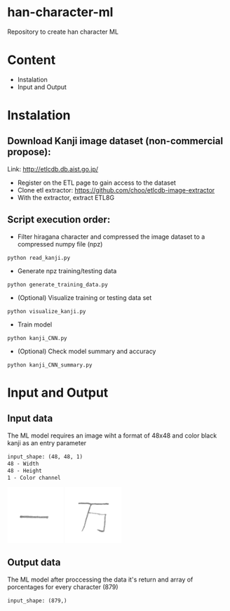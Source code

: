 # han-character-ml
Repository to create han character ML

# Content
- Instalation
- Input and Output

# Instalation
## Download Kanji image dataset (non-commercial propose):
Link: http://etlcdb.db.aist.go.jp/
- Register on the ETL page to gain access to the dataset
- Clone etl extractor: https://github.com/choo/etlcdb-image-extractor
- With the extractor, extract ETL8G

## Script execution order:
- Filter hiragana character and compressed the image dataset to a compressed numpy file (npz)
```
python read_kanji.py
```
- Generate npz training/testing data
```
python generate_training_data.py
```
- (Optional) Visualize training or testing data set
```
python visualize_kanji.py
```
- Train model
```
python kanji_CNN.py
```
- (Optional) Check model summary and accuracy
```
python kanji_CNN_summary.py
```

# Input and Output
## Input data
The ML model requires an image wiht a format of 48x48 and color black kanji as an entry parameter
```
input_shape: (48, 48, 1)
48 - Width
48 - Height
1 - Color channel
```
![Sample 1](sample_images/sample1.png) ![Sample 2](sample_images/sample2.png)

## Output data
The ML model after proccessing the data it's return and array of porcentages for every character (879)
```
input_shape: (879,)
```
